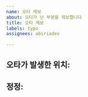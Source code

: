 ```yaml
---
name: 오타 제보
about: 오타가 난 부분을 제보합니다
title: 오타 제보
labels: typo
assignees: abiriadev

---
```


## 오타가 발생한 위치:
<!-- 파일 경로, 줄 수, 브랜치명 등 최대한 자세하게 기재해 주세요 -->

## 정정:
<!-- 오타를 대체할 단어를 말씀해 주세요 -->
